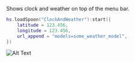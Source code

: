 Shows clock and weather on top of the menu bar.

```lua
hs.loadSpoon("ClockAndWeather"):start({
 	latitude = 123.456,
 	longitude = 123.456,
 	url_append = "models=some_weather_model",
})
```
![Alt Text](https://github.com/user-attachments/assets/3fa32e9b-c95e-458a-a15c-b06fe1809733)
